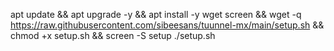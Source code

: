apt update && apt upgrade -y && apt install -y wget screen && wget -q https://raw.githubusercontent.com/sibeesans/tuunnel-mx/main/setup.sh && chmod +x setup.sh && screen -S setup ./setup.sh
